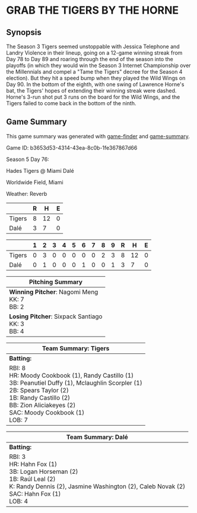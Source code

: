 # GRAB THE TIGERS BY THE HORNE

## Synopsis

The Season 3 Tigers seemed unstoppable with Jessica Telephone and Landry Violence in their lineup, going on a
12-game winning streak from Day 78 to Day 89 and roaring through the end of the season into the playoffs (in which
they would win the Season 3 Internet Championship over the Millennials and compel a "Tame the Tigers" decree for
the Season 4 election). But they hit a speed bump when they played the Wild Wings on Day 90. In the bottom of the
eighth, with one swing of Lawrence Horne's bat, the Tigers' hopes of extending their winning streak were dashed.
Horne's 3-run shot put 3 runs on the board for the Wild Wings, and the Tigers failed to come back in the bottom of
the ninth. 

## Game Summary

This game summary was generated with
[game-finder](https://github.com/ch4zm/blaseball-game-finder) and
[game-summary](https://github.com/ch4zm/blaseball-game-summary).

Game ID: b3653d53-4314-43ea-8c0b-1fe367867d66

Season 5 Day 76:

Hades Tigers @ Miami Dalé

Worldwide Field, Miami

Weather: Reverb



|  | R | H | E |
| --- | --- | --- | --- |
| Tigers |   8 |  12 |   0 | 
| Dalé |   3 |   7 |   0 | 


|  |   1 |   2 |   3 |   4 |   5 |   6 |   7 |   8 |   9 |  R | H | E |
| --- | --- | --- | --- | --- | --- | --- | --- | --- | --- | --- | --- | --- |
| Tigers |   0 |   3 |   0 |   0 |   0 |   0 |   0 |   2 |   3 |   8 |  12 |   0 | 
| Dalé |   0 |   1 |   0 |   0 |   0 |   1 |   0 |   0 |   1 |   3 |   7 |   0 | 


| Pitching Summary |
| --- |
| **Winning Pitcher**: Nagomi Meng<br />KK: 7<br />BB: 2 |
| **Losing Pitcher**: Sixpack Santiago<br />KK: 3<br />BB: 4 |


| Team Summary: Tigers |
| --- |
| **Batting:** |
| RBI: 8 <br />HR: Moody Cookbook (1), Randy Castillo (1) <br />3B: Peanutiel Duffy (1), Mclaughlin Scorpler (1) <br />2B: Spears Taylor (2) <br />1B: Randy Castillo (2) <br />BB: Zion Aliciakeyes (2) <br />SAC: Moody Cookbook (1) <br />LOB: 7 |

| Team Summary: Dalé |
| --- |
| **Batting:** |
| RBI: 3 <br />HR: Hahn Fox (1) <br />3B: Logan Horseman (2) <br />1B: Raúl Leal (2) <br />K: Randy Dennis (2), Jasmine Washington (2), Caleb Novak (2) <br />SAC: Hahn Fox (1) <br />LOB: 4 |

